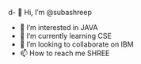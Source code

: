 d- 👋 Hi, I’m @subashreep
- 👀 I’m interested in JAVA
- 🌱 I’m currently learning CSE
- 💞️ I’m looking to collaborate on IBM
- 📫 How to reach me SHREE

<!---
subashreep/subashreep is a ✨ special ✨ repository because its `README.md` (this file) appears on your GitHub profile.
You can click the Preview link to take a look at your changes.
--->
